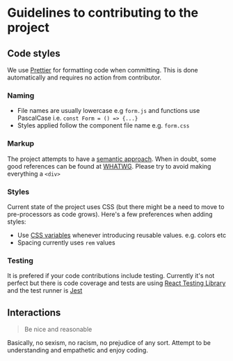 # Guidelines to contributing to the project

## Code styles

We use [Prettier](https://prettier.io) for formatting code when committing. This is done automatically and requires no action from contributor.

### Naming

- File names are usually lowercase e.g `form.js` and functions use PascalCase i.e. `const Form = () => {...}`
- Styles applied follow the component file name e.g. `form.css`

### Markup

The project attempts to have a [semantic approach](https://developer.mozilla.org/en-US/docs/Glossary/Semantics). When in doubt, some good references can be found at [WHATWG](https://html.spec.whatwg.org/multipage/).
Please try to avoid making everything a `<div>`

### Styles

Current state of the project uses CSS (but there might be a need to move to pre-processors as code grows). Here's a few preferences when adding styles:

- Use [CSS variables](https://developer.mozilla.org/en-US/docs/Web/CSS/Using_CSS_custom_properties) whenever introducing reusable values. e.g. colors etc
- Spacing currently uses `rem` values

### Testing

It is prefered if your code contributions include testing. Currently it's not perfect but there is code coverage and tests are using [React Testing Library](https://testing-library.com) and the test runner is [Jest](https://jestjs.io)

## Interactions

> Be nice and reasonable

Basically, no sexism, no racism, no prejudice of any sort. Attempt to be understanding and empathetic and enjoy coding.
